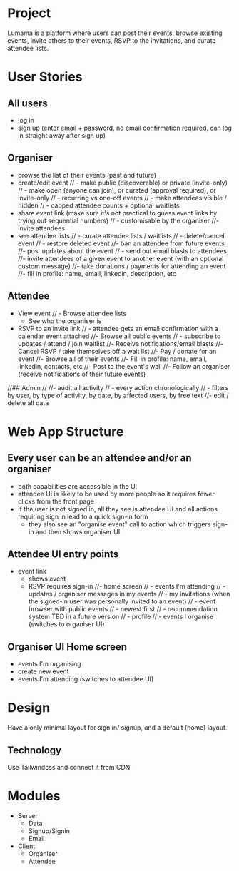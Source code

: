 # Project

Lumama is a platform where users can post their events, browse existing events, invite others to their events, RSVP to the invitations, and curate attendee lists.

# User Stories

## All users

- log in
- sign up (enter email + password, no email confirmation required, can log in straight away after sign up)

## Organiser

- browse the list of their events (past and future)
- create/edit event
//  - make public (discoverable) or private (invite-only)
//  - make open (anyone can join), or curated (approval required), or invite-only
//  - recurring vs one-off events
//  - make attendees visible / hidden
//  - capped attendee counts + optional waitlists
- share event link (make sure it's not practical to guess event links by trying out sequential numbers)
//  - customisable by the organiser
//- invite attendees
- see attendee lists
// - curate attendee lists / waitlists
// - delete/cancel event
//  - restore deleted event
//- ban an attendee from future events
//- post updates about the event
//  - send out email blasts to attendees
//- invite attendees of a given event to another event (with an optional custom message)
//- take donations / payments for attending an event
//- fill in profile: name, email, linkedin, description, etc

## Attendee

- View event
//  - Browse attendee lists
  - See who the organiser is
- RSVP to an invite link
//  - attendee gets an email confirmation with a calendar event attached
//- Browse all public events
//  - subscribe to updates / attend / join waitlist
//- Receive notifications/email blasts
//- Cancel RSVP / take themselves off a wait list
//- Pay / donate for an event
//- Browse all of their events
//- Fill in profile: name, email, linkedin, contacts, etc
//- Post to the event's wall
//- Follow an organiser (receive notifications of their future events)

//## Admin
//
//- audit all activity 
//  - every action chronologically
//  - filters by user, by type of activity, by date, by affected users, by free text
//- edit / delete all data

# Web App Structure

## Every user can be an attendee and/or an organiser
- both capabilities are accessible in the UI
- attendee UI is likely to be used by more people so it requires fewer clicks from the front page
- if the user is not signed in, all they see is attendee UI and all actions requiring sign in lead to a quick sign-in form
  - they also see an "organise event" call to action which triggers sign-in and then shows organiser UI

## Attendee UI entry points
- event link
  - shows event
  - RSVP requires sign-in
//- home screen
//  - events I'm attending
//    - updates / organiser messages in my events
//  - my invitations (when the signed-in user was personally invited to an event)
//  - event browser with public events
//    - newest first
//    - recommendation system TBD in a future version
//  - profile
//  - events I organise (switches to organiser UI)

## Organiser UI Home screen
- events I'm organising
- create new event
- events I'm attending (switches to attendee UI)

# Design

Have a only minimal layout for sign in/ signup, and a default (home) layout.

## Technology

Use Tailwindcss and connect it from CDN.

# Modules

- Server
  - Data
  - Signup/Signin
  - Email
- Client
  - Organiser
  - Attendee